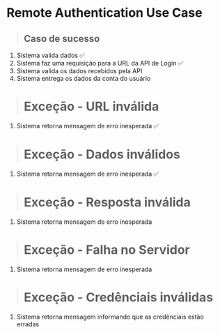 # Remote Authentication Use Case

> ## Caso de sucesso
1. Sistema valida dados ✅
2. Sistema faz uma requisição para a URL da API de Login ✅
3. Sistema valida os dados recebidos pela API
4. Sistema entrega os dados da conta do usuário

> # Exceção - URL inválida
1. Sistema retorna mensagem de erro inesperada ✅

> # Exceção - Dados inválidos
1. Sistema retorna mensagem de erro inesperada ✅

> # Exceção - Resposta inválida
1. Sistema retorna mensagem de erro inesperada

> # Exceção - Falha no Servidor
1. Sistema retorna mensagem de erro inesperada

> # Exceção - Credênciais inválidas
1. Sistema retorna mensagem informando que as credênciais estão erradas